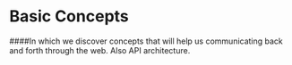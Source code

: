 # Basic Concepts

####In which we discover concepts that will help us communicating back and forth through the web. Also API architecture.
